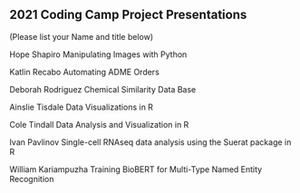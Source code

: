 ## 2021 Coding Camp Project Presentations

(Please list your Name and title below)

Hope Shapiro
Manipulating Images with Python

Katlin Recabo
Automating ADME Orders

Deborah Rodriguez
Chemical Similarity Data Base

Ainslie Tisdale
Data Visualizations in R

Cole Tindall
Data Analysis and Visualization in R

Ivan Pavlinov
Single-cell RNAseq data analysis using the Suerat package in R

William Kariampuzha
Training BioBERT for Multi-Type Named Entity Recognition
